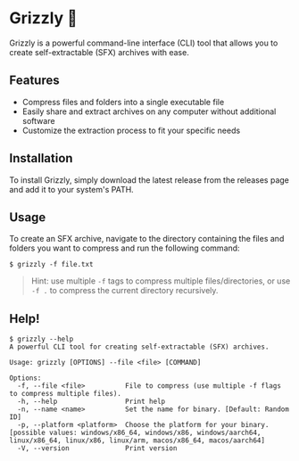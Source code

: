 # Grizzly 🐻

Grizzly is a powerful command-line interface (CLI) tool that allows you to create self-extractable (SFX) archives with
ease.

## Features

- Compress files and folders into a single executable file
- Easily share and extract archives on any computer without additional software
- Customize the extraction process to fit your specific needs

## Installation

To install Grizzly, simply download the latest release from the releases page and add it to your system's PATH.

## Usage

To create an SFX archive, navigate to the directory containing the files and folders you want to compress and run the
following command:

```shell
$ grizzly -f file.txt
```

> Hint: use multiple `-f` tags to compress multiple files/directories, or use `-f .` to compress the current directory
> recursively.

## Help!

```shell
$ grizzly --help
A powerful CLI tool for creating self-extractable (SFX) archives.

Usage: grizzly [OPTIONS] --file <file> [COMMAND]

Options:
  -f, --file <file>          File to compress (use multiple -f flags to compress multiple files).
  -h, --help                 Print help
  -n, --name <name>          Set the name for binary. [Default: Random ID]
  -p, --platform <platform>  Choose the platform for your binary. [possible values: windows/x86_64, windows/x86, windows/aarch64, linux/x86_64, linux/x86, linux/arm, macos/x86_64, macos/aarch64]
  -V, --version              Print version
```
